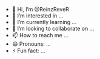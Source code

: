 - 👋 Hi, I’m @ReinzReveR
- 👀 I’m interested in ...
- 🌱 I’m currently learning ...
- 💞️ I’m looking to collaborate on ...
- 📫 How to reach me ...
- 😄 Pronouns: ...
- ⚡ Fun fact: ...

<!---
ReinzReveR/ReinzReveR is a ✨ special ✨ repository because its `README.md` (this file) appears on your GitHub profile.
You can click the Preview link to take a look at your changes.
--->
